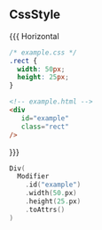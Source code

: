 ## CssStyle

{{{ Horizontal

```css 1 [css]
/* example.css */
.rect {
  width: 50px;
  height: 25px;
}
```

```html 1 [html]
<!-- example.html -->
<div
   id="example"
   class="rect"
/>
```

}}}

```kotlin [div]
Div(
  Modifier
    .id("example")
    .width(50.px)
    .height(25.px)
    .toAttrs()
)
```
